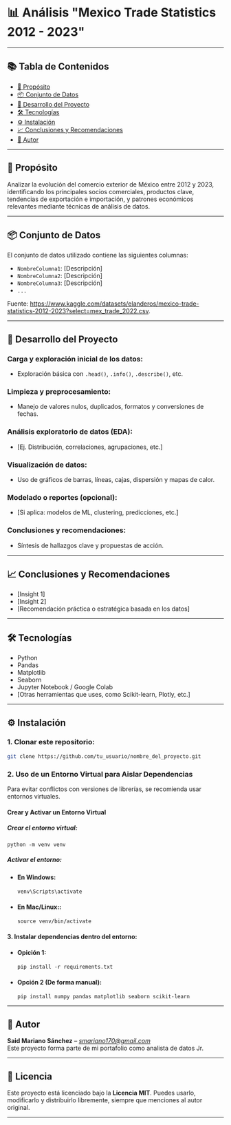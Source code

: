 # 📊 Análisis "Mexico Trade Statistics 2012 - 2023"
---

## 📚 Tabla de Contenidos

- [🎯 Propósito](#propósito)
- [📦 Conjunto de Datos](#conjunto-de-datos)
- [🧪 Desarrollo del Proyecto](#-desarrollo-del-proyecto)
- [🛠️ Tecnologías](#-tecnologías)
- [⚙️ Instalación](#-instalación)
- [📈 Conclusiones y Recomendaciones](#conclusiones-y-recomendaciones)
- [👤 Autor](#-autor)

---

## 🎯 Propósito

Analizar la evolución del comercio exterior de México entre 2012 y 2023, identificando los principales socios comerciales, productos clave, tendencias de exportación e importación, y patrones económicos relevantes mediante técnicas de análisis de datos.

---

## 📦 Conjunto de Datos

El conjunto de datos utilizado contiene las siguientes columnas:

- `NombreColumna1`: [Descripción]
- `NombreColumna2`: [Descripción]
- `NombreColumna3`: [Descripción]
- `...`

Fuente: https://www.kaggle.com/datasets/elanderos/mexico-trade-statistics-2012-2023?select=mex_trade_2022.csv.

---

## 🧪 Desarrollo del Proyecto

### **Carga y exploración inicial de los datos**:
   - Exploración básica con `.head()`, `.info()`, `.describe()`, etc.

### **Limpieza y preprocesamiento**:
   - Manejo de valores nulos, duplicados, formatos y conversiones de fechas.

### **Análisis exploratorio de datos (EDA)**:
   - [Ej. Distribución, correlaciones, agrupaciones, etc.]

### **Visualización de datos**:
   - Uso de gráficos de barras, líneas, cajas, dispersión y mapas de calor.

### **Modelado o reportes (opcional)**:
   - [Si aplica: modelos de ML, clustering, predicciones, etc.]

### **Conclusiones y recomendaciones**:
   - Síntesis de hallazgos clave y propuestas de acción.

---

## 📈 Conclusiones y Recomendaciones

- [Insight 1]
- [Insight 2]
- [Recomendación práctica o estratégica basada en los datos]

---

## 🛠️ Tecnologías

- Python
- Pandas
- Matplotlib
- Seaborn
- Jupyter Notebook / Google Colab
- [Otras herramientas que uses, como Scikit-learn, Plotly, etc.]

---

## ⚙️ Instalación

### 1. Clonar este repositorio:
```bash
git clone https://github.com/tu_usuario/nombre_del_proyecto.git
```
### 2. Uso de un Entorno Virtual para Aislar Dependencias

Para evitar conflictos con versiones de librerías, se recomienda usar entornos virtuales.

####  Crear y Activar un Entorno Virtual

##### Crear el entorno virtual:
```
python -m venv venv
```
##### Activar el entorno:
* #### En Windows:

    ```
    venv\Scripts\activate
    ```

* #### En Mac/Linux::

    ```
    source venv/bin/activate
    ```
#### 3. Instalar dependencias dentro del entorno:
* #### Opición 1:
    ```
    pip install -r requirements.txt
    ```

* #### Opción 2 (De forma manual):
    ```
    pip install numpy pandas matplotlib seaborn scikit-learn
    ```
---

## 👤 Autor

**Said Mariano Sánchez** – *smariano170@gmail.com*  
Este proyecto forma parte de mi portafolio como analista de datos Jr.

---

## 📝 Licencia

Este proyecto está licenciado bajo la **Licencia MIT**. Puedes usarlo, modificarlo y distribuirlo libremente, siempre que menciones al autor original.

---
